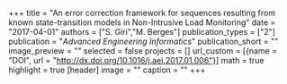 +++
title = "An error correction framework for sequences resulting from known state-transition models in Non-Intrusive Load Monitoring"
date = "2017-04-01"
authors = ["S. Giri","M. Berges"]
publication_types = ["2"]
publication = "_Advanced Engineering Informatics_"
publication_short = ""
image_preview = ""
selected = false
projects = []
url_custom = [{name = "DOI", url = "http://dx.doi.org/10.1016/j.aei.2017.01.006"}]
math = true
highlight = true
[header]
image = ""
caption = ""
+++

